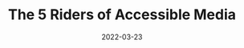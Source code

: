 ---
date: 2022-03-23
permalink: false
publisher: uxdesigncc
tags:
  - accessibility
  - multimedia
target_url: https://uxdesign.cc/the-5-horsemen-of-accessible-media-a26c134509b5
title: The 5 Riders of Accessible Media
---